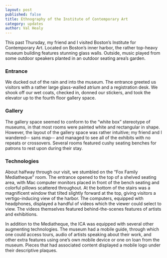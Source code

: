 ```yaml
---
layout: post
published: false
title: Ethnography of the Institute of Contemporary Art
category: updates
author: Val Healy
---
```



This past Thursday, my friend and I visited Boston’s Institute for Contemporary Art. Located on Boston’s inner harbor, the rather top-heavy museum building features stunning glass walls. Outside, music played from some outdoor speakers planted in an outdoor seating area’s garden.

### Entrance

We ducked out of the rain and into the museum. The entrance greeted us visitors with a rather large glass-walled atrium and a registration desk. We shook off our wet coats, checked in, donned our stickers, and took the elevator up to the fourth floor gallery space. 

### Gallery

The gallery space seemed to conform to the “white box” stereotype of museums, in that most rooms were painted white and rectangular in shape. However, the layout of the gallery space was rather intuitive; my friend and I wandered-- sans map-- and managed to see all of the exhibits with no repeats or crossovers. Several rooms featured cushy seating benches for patrons to rest upon during their stay.

### Technologies

About halfway through our visit, we stumbled on the “Fox Family Mediatheque” room. The entrance opened to the top of a shelved seating area, with Mac computer monitors placed in front of the bench seating and colorful pillows scattered throughout. At the bottom of the stairs was a magnificent window that tilted slightly forward at the top, giving visitors a vertigo-inducing view of the harbor. The computers, equipped with headphones, displayed a handful of videos which the viewer could select to view. The videos themselves featured behind-the-scenes features of artists and exhibitions.

In addition to the Mediatheque, the ICA was equipped with several other augmenting technologies. The museum had a mobile guide, through which one could access tours, audio of artists speaking about their work, and other extra features using one’s own mobile device or one on loan from the museum. Pieces that had associated content displayed a mobile logo under their descriptive plaques. 